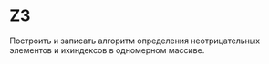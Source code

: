 # Z3
Построить и записать алгоритм определения неотрицательных элементов и ихиндексов в одномерном массиве. 
